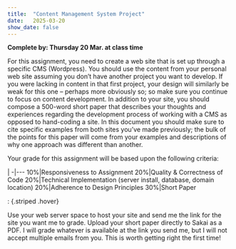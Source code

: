 ```yaml
---
title:  "Content Management System Project"
date:   2025-03-20
show_date: false
---
```

**Complete by: Thursday 20 Mar. at class time**

For this assignment, you need to create a web site that is set up through a specific CMS (Wordpress). You should use the content from your personal web site assuming you don’t have another project you want to develop. If you were lacking in content in that first project, your design will similarly be weak for this one – perhaps more obviously so; so make sure you continue to focus on content development. In addition to your site, you should compose a 500-word short paper that describes your thoughts and experiences regarding the development process of working with a CMS as opposed to hand-coding a site. In this document you should make sure to cite specific examples from both sites you’ve made previously; the bulk of the points for this paper will come from your examples and descriptions of why one approach was different than another.

Your grade for this assignment will be based upon the following criteria:

|
-|---
10%|Responsiveness to Assignment
20%|Quality & Correctness of Code
20%|Technical Implementation (server install, database, domain location)
20%|Adherence to Design Principles
30%|Short Paper

: {.striped .hover}

Use your web server space to host your site and send me the link for the site you want me to grade. Upload your short paper directly to Sakai as a PDF. I will grade whatever is available at the link you send me, but I will not accept multiple emails from you. This is worth getting right the first time!
